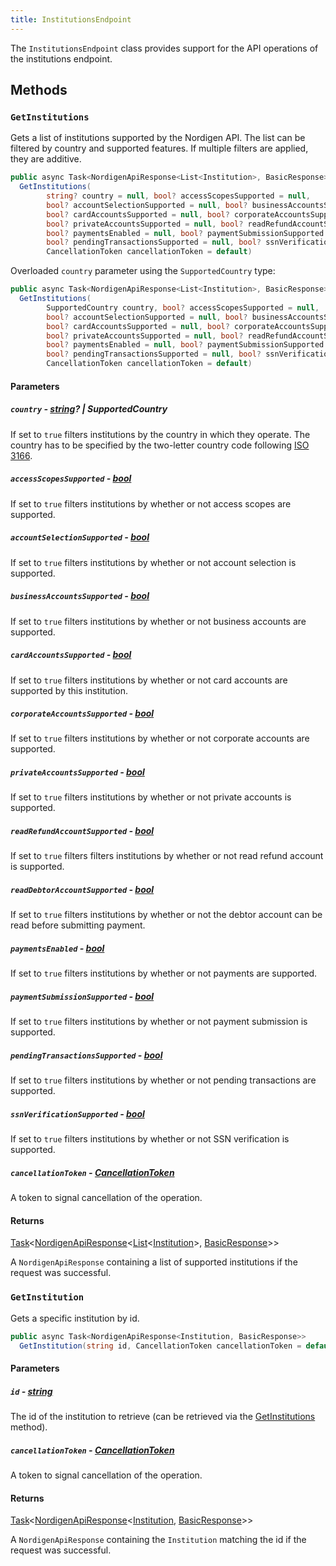 ```yaml
---
title: InstitutionsEndpoint
---
```


The `InstitutionsEndpoint` class provides support for the API operations of the institutions endpoint.

## Methods

### `GetInstitutions`

Gets a list of institutions supported by the Nordigen API. The list can be filtered by country and supported features. If multiple filters are applied, they are additive.

```csharp
public async Task<NordigenApiResponse<List<Institution>, BasicResponse>>
  GetInstitutions(
        string? country = null, bool? accessScopesSupported = null,
        bool? accountSelectionSupported = null, bool? businessAccountsSupported = null,
        bool? cardAccountsSupported = null, bool? corporateAccountsSupported = null,
        bool? privateAccountsSupported = null, bool? readRefundAccountSupported = null,
        bool? paymentsEnabled = null, bool? paymentSubmissionSupported = null,
        bool? pendingTransactionsSupported = null, bool? ssnVerificationSupported = null,
        CancellationToken cancellationToken = default)
```

Overloaded `country` parameter using the `SupportedCountry` type:

```csharp
public async Task<NordigenApiResponse<List<Institution>, BasicResponse>>
  GetInstitutions(
        SupportedCountry country, bool? accessScopesSupported = null,
        bool? accountSelectionSupported = null, bool? businessAccountsSupported = null,
        bool? cardAccountsSupported = null, bool? corporateAccountsSupported = null,
        bool? privateAccountsSupported = null, bool? readRefundAccountSupported = null,
        bool? paymentsEnabled = null, bool? paymentSubmissionSupported = null,
        bool? pendingTransactionsSupported = null, bool? ssnVerificationSupported = null,
        CancellationToken cancellationToken = default)
```

#### Parameters

##### `country` - [string](https://learn.microsoft.com/en-us/dotnet/csharp/language-reference/builtin-types/reference-types#the-string-type)? | SupportedCountry

If set to `true` filters institutions by the country in which they operate. The country has to be specified by the two-letter country code following [ISO 3166](https://wikipedia.org/wiki/ISO_3166-1).

##### `accessScopesSupported` - [bool](https://learn.microsoft.com/en-us/dotnet/csharp/language-reference/builtin-types/bool)

If set to `true` filters institutions by whether or not access scopes are supported.

##### `accountSelectionSupported` - [bool](https://learn.microsoft.com/en-us/dotnet/csharp/language-reference/builtin-types/bool)

If set to `true` filters institutions by whether or not account selection is supported.

##### `businessAccountsSupported` - [bool](https://learn.microsoft.com/en-us/dotnet/csharp/language-reference/builtin-types/bool)

If set to `true` filters institutions by whether or not business accounts are supported.

##### `cardAccountsSupported` - [bool](https://learn.microsoft.com/en-us/dotnet/csharp/language-reference/builtin-types/bool)

If set to `true` filters institutions by whether or not card accounts are supported by this institution.

##### `corporateAccountsSupported` - [bool](https://learn.microsoft.com/en-us/dotnet/csharp/language-reference/builtin-types/bool)

If set to `true` filters institutions by whether or not corporate accounts are supported.

##### `privateAccountsSupported` - [bool](https://learn.microsoft.com/en-us/dotnet/csharp/language-reference/builtin-types/bool)

If set to `true` filters institutions by whether or not private accounts is supported.

##### `readRefundAccountSupported` - [bool](https://learn.microsoft.com/en-us/dotnet/csharp/language-reference/builtin-types/bool)

If set to `true` filters filters institutions by whether or not read refund account is supported.

##### `readDebtorAccountSupported` - [bool](https://learn.microsoft.com/en-us/dotnet/csharp/language-reference/builtin-types/bool)

If set to `true` filters institutions by whether or not the debtor account can be read before submitting payment.

##### `paymentsEnabled` - [bool](https://learn.microsoft.com/en-us/dotnet/csharp/language-reference/builtin-types/bool)

If set to `true` filters institutions by whether or not payments are supported.

##### `paymentSubmissionSupported` - [bool](https://learn.microsoft.com/en-us/dotnet/csharp/language-reference/builtin-types/bool)

If set to `true` filters institutions by whether or not payment submission is supported.

##### `pendingTransactionsSupported` - [bool](https://learn.microsoft.com/en-us/dotnet/csharp/language-reference/builtin-types/bool)

If set to `true` filters institutions by whether or not pending transactions are supported.

##### `ssnVerificationSupported` - [bool](https://learn.microsoft.com/en-us/dotnet/csharp/language-reference/builtin-types/bool)

If set to `true` filters institutions by whether or not SSN verification is supported.

##### `cancellationToken` - [CancellationToken](https://learn.microsoft.com/en-us/dotnet/api/system.threading.cancellationtoken)

A token to signal cancellation of the operation.

#### Returns

[Task](https://learn.microsoft.com/en-us/dotnet/api/system.threading.tasks.task)\<[NordigenApiResponse](/docs/api-reference/responses/nordigen-api-response)\<[List](https://learn.microsoft.com/en-us/dotnet/api/system.collections.generic.list-1)\<[Institution](/docs/api-reference/responses/institution)\>, [BasicResponse](/docs/api-reference/responses/basic-response)\>\>

A `NordigenApiResponse` containing a list of supported institutions if the request was successful.

### `GetInstitution`

Gets a specific institution by id.

```csharp
public async Task<NordigenApiResponse<Institution, BasicResponse>>
  GetInstitution(string id, CancellationToken cancellationToken = default)
```

#### Parameters

##### `id` - [string](https://learn.microsoft.com/en-us/dotnet/csharp/language-reference/builtin-types/reference-types#the-string-type)

The id of the institution to retrieve (can be retrieved via the [GetInstitutions](#getinstitutions) method).

##### `cancellationToken` - [CancellationToken](https://learn.microsoft.com/en-us/dotnet/api/system.threading.cancellationtoken)

A token to signal cancellation of the operation.

#### Returns

[Task](https://learn.microsoft.com/en-us/dotnet/api/system.threading.tasks.task)\<[NordigenApiResponse](/docs/api-reference/responses/nordigen-api-response)\<[Institution](/docs/api-reference/responses/institution), [BasicResponse](/docs/api-reference/responses/basic-response)\>\>

A `NordigenApiResponse` containing the `Institution` matching the id if the request was successful.
